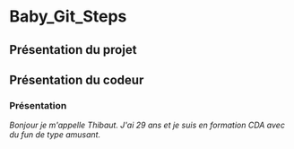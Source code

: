 # **Baby_Git_Steps**

## **Présentation du projet**

## **Présentation du codeur**

### Présentation

*Bonjour je m'appelle Thibaut. J'ai 29 ans et je suis en formation CDA avec du fun de type amusant.*